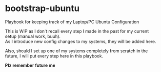 # bootstrap-ubuntu
Playbook for keeping track of my Laptop/PC Ubuntu Configuration

This is WIP as I don't recall every step I made in the past for my current setup (manual work, buuh).  
As I introduce new config changes to my systems, they will be added here.

Also, should I set up one of my systems completely from scratch in the future, I will put every step here in this playbook.

**Plz remember future me**
